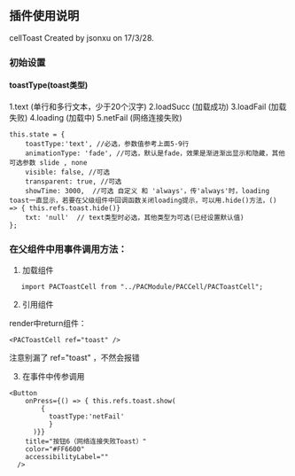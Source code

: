 ## 插件使用说明
 
 cellToast Created by jsonxu on 17/3/28.

### 初始设置

#### toastType(toast类型)

  1.text (单行和多行文本，少于20个汉字)
  2.loadSucc (加载成功)
  3.loadFail (加载失败)
  4.loading (加载中)
  5.netFail (网络连接失败)
    
```
this.state = {
    toastType:'text', //必选，参数值参考上面5-9行
    animationType: 'fade', //可选，默认是fade，效果是渐进渐出显示和隐藏，其他可选参数 slide , none
    visible: false, //可选
    transparent: true, //可选
    showTime: 3000,  //可选 自定义 和 'always'，传'always'时，loading toast一直显示，若要在父级组件中回调函数关闭loading提示，可以用.hide()方法，() => { this.refs.toast.hide()}
    txt: 'null'  // text类型时必选，其他类型为可选(已经设置默认值)
};
```

### 在父组件中用事件调用方法：

1. 加载组件

```
   import PACToastCell from "../PACModule/PACCell/PACToastCell";
```

2. 引用组件

render中return组件：

```
<PACToastCell ref="toast" /> 
```

注意别漏了 ref="toast" ，不然会报错

3. 在事件中传参调用

```
<Button
    onPress={() => { this.refs.toast.show(
        {
          toastType:'netFail'
          }
      )}}
    title="按钮6（网络连接失败Toast）"
    color="#FF6600"
    accessibilityLabel=""
  />
```